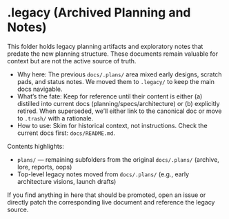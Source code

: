 # .legacy (Archived Planning and Notes)

This folder holds legacy planning artifacts and exploratory notes that predate the new planning structure. These documents remain valuable for context but are not the active source of truth.

- Why here: The previous `docs/.plans/` area mixed early designs, scratch pads, and status notes. We moved them to `.legacy/` to keep the main docs navigable.
- What’s the fate: Keep for reference until their content is either (a) distilled into current docs (planning/specs/architecture) or (b) explicitly retired. When superseded, we’ll either link to the canonical doc or move to `.trash/` with a rationale.
- How to use: Skim for historical context, not instructions. Check the current docs first: `docs/README.md`.

Contents highlights:
- `plans/` — remaining subfolders from the original `docs/.plans/` (archive, lore, reports, oops)
- Top-level legacy notes moved from `docs/.plans/` (e.g., early architecture visions, launch drafts)

If you find anything in here that should be promoted, open an issue or directly patch the corresponding live document and reference the legacy source.
